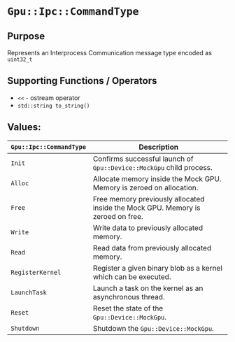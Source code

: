 `Gpu::Ipc::CommandType`
=======================

## Purpose

Represents an Interprocess Communication message type encoded as `uint32_t`

## Supporting Functions / Operators

* `<<` - ostream operator
* `std::string to_string()`

## Values:

| `Gpu::Ipc::CommandType` | Description                                                                     | 
|-------------------------|---------------------------------------------------------------------------------| 
| `Init`                  | Confirms successful launch of `Gpu::Device::MockGpu` child process.             |
| `Alloc`                 | Allocate memory inside the Mock GPU. Memory is zeroed on allocation.            |
| `Free`                  | Free memory previously allocated inside the Mock GPU. Memory is zeroed on free. |
| `Write`                 | Write data to previously allocated memory.                                      |
| `Read`                  | Read data from previously allocated memory.                                     |
| `RegisterKernel`        | Register a given binary blob as a kernel which can be executed.                 |
| `LaunchTask`            | Launch a task on the kernel as an asynchronous thread.                          |
| `Reset`                 | Reset the state of the `Gpu::Device::MockGpu`.                                  |
| `Shutdown`              | Shutdown the `Gpu::Device::MockGpu`.                                            |
